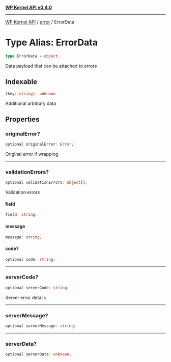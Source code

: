 [**WP Kernel API v0.4.0**](../../README.md)

---

[WP Kernel API](../../README.md) / [error](../README.md) / ErrorData

# Type Alias: ErrorData

```ts
type ErrorData = object;
```

Data payload that can be attached to errors

## Indexable

```ts
[key: string]: unknown
```

Additional arbitrary data

## Properties

### originalError?

```ts
optional originalError: Error;
```

Original error if wrapping

---

### validationErrors?

```ts
optional validationErrors: object[];
```

Validation errors

#### field

```ts
field: string;
```

#### message

```ts
message: string;
```

#### code?

```ts
optional code: string;
```

---

### serverCode?

```ts
optional serverCode: string;
```

Server error details

---

### serverMessage?

```ts
optional serverMessage: string;
```

---

### serverData?

```ts
optional serverData: unknown;
```
